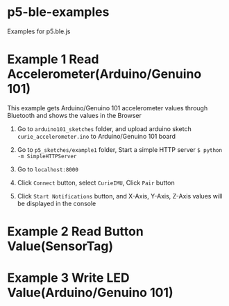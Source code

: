 # p5-ble-examples
Examples for p5.ble.js

# Example 1 Read Accelerometer(Arduino/Genuino 101)
This example gets Arduino/Genuino 101 accelerometer values through Bluetooth and shows the values in the Browser

1. Go to `arduino101_sketches` folder, and upload arduino sketch `curie_accelerometer.ino` to Arduino/Genuino 101 board

2. Go to `p5_sketches/example1` folder, Start a simple HTTP server `$ python -m SimpleHTTPServer`

3. Go to `localhost:8000`

4. Click `Connect` button, select `CurieIMU`, Click `Pair` button

5. Click `Start Notifications` button, and X-Axis, Y-Axis, Z-Axis values will be displayed in the console

# Example 2 Read Button Value(SensorTag)

# Example 3 Write LED Value(Arduino/Genuino 101)
